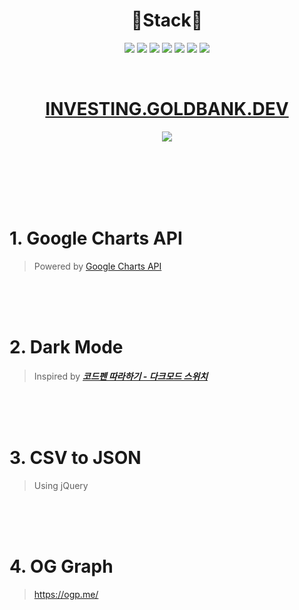 <!-- <img src="https://img.shields.io/badge/브랜드 이름-색상 코드?style=flat-square&logo=브랜드이름&logoColor=white"/> -->
<!-- $ 참고 링크 $ https://simpleicons.org/ -->
<!-- *주의* 색상코드 입력시에 '#' 빼야함 -->

<h1 align="center"> 🔨Stack🔨 </h1>

<p align="center">
  <img src="https://img.shields.io/badge/Jupyter-F37626?style=flat-square&logo=Jupyter&logoColor=white"/>
  <img src="https://img.shields.io/badge/Python-3776AB?style=flat-square&logo=Python&logoColor=white"/>
  <img src="https://img.shields.io/badge/jQuery-0769AD?style=flat-square&logo=jQuery&logoColor=white"/>
  <img src="https://img.shields.io/badge/HTML5-E34F26?style=flat-square&logo=HTML5&logoColor=white"/>
  <img src="https://img.shields.io/badge/CSS3-1572B6?style=flat-square&logo=CSS3&logoColor=white"/>
  <img src="https://img.shields.io/badge/JavaScript-F7DF1E?style=flat-square&logo=JavaScript&logoColor=white"/>
  <img src="https://img.shields.io/badge/pandas-150458?style=flat-square&logo=pandas&logoColor=white"/>
</p>
</br>
<h1 align="center"> 
  <a href="https://investing.goldbank.dev" target="blank">INVESTING.GOLDBANK.DEV</a>
</h1>
<p align="center"><a href="https://hits.seeyoufarm.com"><img src="https://hits.seeyoufarm.com/api/count/incr/badge.svg?url=https%3A%2F%2Fgithub.com%2Fkimbank%2Finvesting&count_bg=%2379C83D&title_bg=%23555555&icon=&icon_color=%23E7E7E7&title=visits&edge_flat=false"/></a></p>
</br></br></br></br></br>

# 1. Google Charts API
> Powered by [Google Charts API](https://developers.google.com/chart)


</br></br></br>

# 2. Dark Mode
> Inspired by ___[코드펜 따라하기 - 다크모드 스위치](https://vvcdcode.github.io/2019/08/04/codepen-study-3.html)___


</br></br></br>

# 3. CSV to JSON
> Using jQuery


</br></br></br>

# 4. OG Graph

> https://ogp.me/